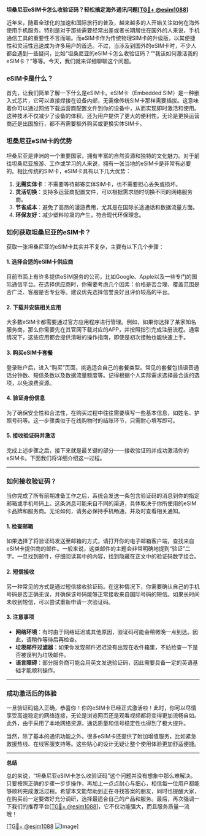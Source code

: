 **坦桑尼亚eSIM卡怎么收验证码？轻松搞定海外通讯问题[[TG💪+ @esim1088](https://t.me/s/esim1088)]**

近年来，随着全球化的加速和国际旅行的普及，越来越多的人开始关注如何在海外使用手机服务。特别是对于那些需要经常出差或者长期居住在国外的人来说，手机通信工具的重要性不言而喻。而eSIM卡作为传统物理SIM卡的升级版，以其便捷性和灵活性迅速成为许多用户的首选。不过，当涉及到国外的eSIM卡时，不少人都会遇到一些疑问，比如“坦桑尼亚的eSIM卡怎么收验证码？”“我该如何激活我的eSIM卡？”等等。今天，我们就来详细聊聊这个问题。

### eSIM卡是什么？

首先，让我们简单了解一下什么是eSIM卡。eSIM卡（Embedded SIM）是一种嵌入式芯片，它可以直接焊接在设备内部，无需像传统SIM卡那样需要插拔。这意味着你可以通过网络下载运营商配置文件到你的设备中，从而实现即时激活和使用。这种技术不仅减少了设备的体积，还为用户提供了更大的便利性。无论是更换运营商还是出国旅行，都不再需要额外购买或更换实体SIM卡。

### 坦桑尼亚eSIM卡的优势

坦桑尼亚是非洲的一个重要国家，拥有丰富的自然资源和独特的文化魅力。对于前往坦桑尼亚旅游、工作或学习的人来说，拥有一张当地的eSIM卡是非常有必要的。相比传统的SIM卡，eSIM卡具有以下几大优势：

1. **无需实体卡**：不需要等待邮寄实体SIM卡，也不需要担心丢失或损坏。
2. **灵活切换**：支持多运营商配置文件，可以根据需求随时切换不同的网络服务商。
3. **节省成本**：避免了高昂的漫游费用，尤其是在国际长途通话和数据流量方面。
4. **环保友好**：减少塑料垃圾的产生，符合现代环保理念。

### 如何获取坦桑尼亚的eSIM卡？

获取一张坦桑尼亚的eSIM卡其实并不复杂，主要有以下几个步骤：

#### 1. 选择合适的eSIM卡供应商

目前市面上有许多提供eSIM服务的公司，比如Google、Apple以及一些专门的国际通信平台。在选择供应商时，你需要考虑几个因素：价格是否合理、覆盖范围是否广泛、客服是否专业等。建议优先选择信誉良好且评价较高的平台。

#### 2. 下载并安装相关应用

大多数eSIM卡都需要通过官方应用程序进行管理。例如，如果你选择了某家知名服务商，那么你需要先在其官网下载对应的APP，并按照指引完成注册流程。通常情况下，这些应用都会提供清晰的操作指南，即使是初次接触也能快速上手。

#### 3. 购买eSIM卡套餐

登录账户后，进入“购买”页面，挑选适合自己的套餐类型。常见的套餐包括语音通话分钟数、短信条数以及数据流量额度等。记得根据个人实际需求选择最合适的选项，以免浪费资源。

#### 4. 验证身份信息

为了确保安全性和合法性，在购买过程中往往需要填写一些基本信息，如姓名、护照号码等。这一步骤类似于在线购物时的结账环节，只需耐心填写即可。

#### 5. 接收验证码并激活

完成上述步骤之后，接下来就是最关键的部分——接收验证码并成功激活你的eSIM卡。下面我们将详细介绍这一过程。

---

### 如何接收验证码？

当你完成了所有前期准备工作之后，系统会发送一条包含验证码的消息到你的指定邮箱或手机号码上。这条消息可能来自不同的渠道，具体取决于你所使用的eSIM卡品牌和服务商。无论如何，请务必保持手机畅通，并及时查看相关通知。

#### 1. 检查邮箱

如果选择了将验证码发送至邮箱的方式，请打开你的电子邮箱客户端，查找来自eSIM卡提供商的邮件。一般来说，这类邮件的主题会非常明确地提到“验证”二字。一旦找到邮件，仔细阅读其中的内容，找到隐藏在正文中的验证码数字组合。

#### 2. 短信接收

另一种常见的方式是通过短信接收验证码。在这种情况下，你需要确认自己的手机号码是否正确无误，并确保该号码能够正常接收来自国际号码的短信。如果长时间未收到短信，可以尝试重新申请一次验证码。

#### 3. 注意事项

- **网络环境**：有时由于网络延迟或其他原因，验证码可能会稍微晚一点到达。因此，请稍作等待后再检查。
- **垃圾邮件过滤器**：如果你发现邮件迟迟没有出现在收件箱里，不妨检查一下是否被误判为垃圾邮件。
- **语言障碍**：部分服务商可能会用英文发送验证码，因此需要具备一定的英语基础才能顺利操作。

---

### 成功激活后的体验

一旦验证码输入正确，恭喜你！你的eSIM卡已经正式激活啦！此时，你可以尽情享受高速稳定的网络连接，无论是浏览网页还是观看视频都将变得更加流畅自如。此外，由于采用了本地网络资源，通话质量和信号稳定性也得到了极大提升。

当然，除了基本的通讯功能之外，很多eSIM卡还提供了附加增值服务，比如紧急救援热线、在线客服支持等。这些贴心的设计无疑让整个使用体验更加舒适便捷。

---

**总结**

总的来说，“坦桑尼亚eSIM卡怎么收验证码”这个问题并没有想象中那么难解决。只要按照正确的步骤一步步操作，再加上一点点耐心与细心，相信每一位用户都能够顺利完成激活过程。希望本文能帮助到正在寻找答案的朋友，同时也提醒大家，在购买前一定要做好充分调研，选择最适合自己的产品和服务。最后，再次强调一下我们的推荐平台[[TG💪+ @esim1088](https://t.me/s/esim1088)]，它不仅功能强大，而且服务质量一流哦！

[[TG💪+ @esim1088](https://t.me/s/esim1088) ![Image](https://i.postimg.cc/4NQfJmqS/Snipaste-2025-05-13-00-14-12.png)]